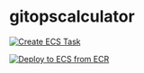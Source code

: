 # gitopscalculator

[![Create ECS Task](https://github.com/he329178/gitopscalculator/actions/workflows/deployment.yml/badge.svg)](https://github.com/he329178/gitopscalculator/actions/workflows/deployment.yml)

[![Deploy to ECS from ECR](https://github.com/he329178/gitopscalculator/actions/workflows/deployment.yml/badge.svg)](https://github.com/he329178/gitopscalculator/actions/workflows/deployment.yml)
